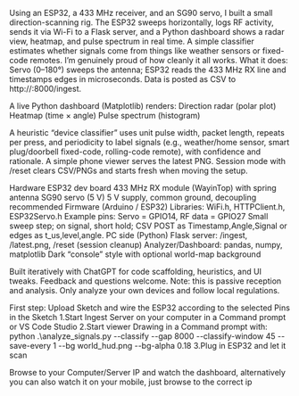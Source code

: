 Using an ESP32, a 433 MHz receiver, and an SG90 servo, I built a small direction-scanning rig. 
The ESP32 sweeps horizontally, logs RF activity, sends it via Wi-Fi to a Flask server, and a Python dashboard shows a radar view, heatmap, and pulse spectrum in real time. 
A simple classifier estimates whether signals come from things like weather sensors or fixed-code remotes. I’m genuinely proud of how cleanly it all works.
What it does:
Servo (0–180°) sweeps the antenna; ESP32 reads the 433 MHz RX line and timestamps edges in microseconds.
Data is posted as CSV to http://<PC>:8000/ingest.

A live Python dashboard (Matplotlib) renders:
Direction radar (polar plot)
Heatmap (time × angle)
Pulse spectrum (histogram)

A heuristic “device classifier” uses unit pulse width, packet length, repeats per press, and periodicity to label signals (e.g., weather/home sensor, smart plug/doorbell fixed-code, rolling-code remote), with confidence and rationale.
A simple phone viewer serves the latest PNG. Session mode with /reset clears CSV/PNGs and starts fresh when moving the setup.

Hardware
ESP32 dev board
433 MHz RX module (WayinTop) with spring antenna
SG90 servo (5 V)
5 V supply, common ground, decoupling recommended
Firmware (Arduino / ESP32)
Libraries: WiFi.h, HTTPClient.h, ESP32Servo.h
Example pins: Servo = GPIO14, RF data = GPIO27
Small sweep step; on signal, short hold; CSV POST as Timestamp,Angle,Signal or edges as t_us,level,angle.
PC side (Python)
Flask server: /ingest, /latest.png, /reset (session cleanup)
Analyzer/Dashboard: pandas, numpy, matplotlib
Dark “console” style with optional world-map background

Built iteratively with ChatGPT for code scaffolding, heuristics, and UI tweaks. Feedback and questions welcome.
Note: this is passive reception and analysis. Only analyze your own devices and follow local regulations.

First step: Upload Sketch and wire the ESP32 according to the selected Pins in the Sketch
1.Start Ingest Server on your computer in a Command prompt or VS Code Studio
2.Start viewer Drawing in a Command prompt with: python .\analyze_signals.py --classify --gap 8000 --classify-window 45 --save-every 1 --bg world_hud.png --bg-alpha 0.18
3.Plug in ESP32 and let it scan

Browse to your Computer/Server IP and watch the dashboard, alternatively you can also watch it on your mobile, just browse to the correct ip

